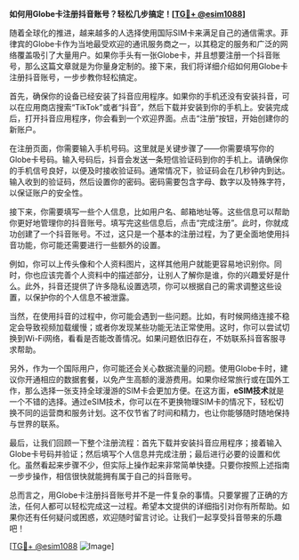 **如何用Globe卡注册抖音账号？轻松几步搞定！[[TG💪+ @esim1088](https://t.me/s/esim1088)]**

随着全球化的推进，越来越多的人选择使用国际SIM卡来满足自己的通信需求。菲律宾的Globe卡作为当地最受欢迎的通讯服务商之一，以其稳定的服务和广泛的网络覆盖吸引了大量用户。如果你手头有一张Globe卡，并且想要注册一个抖音账号，那么这篇文章就是为你量身定制的。接下来，我们将详细介绍如何用Globe卡注册抖音账号，一步步教你轻松搞定。

首先，确保你的设备已经安装了抖音应用程序。如果你的手机还没有安装抖音，可以在应用商店搜索“TikTok”或者“抖音”，然后下载并安装到你的手机上。安装完成后，打开抖音应用程序，你会看到一个欢迎界面。点击“注册”按钮，开始创建你的新账户。

在注册页面，你需要输入手机号码。这里就是关键步骤了——你需要填写你的Globe卡号码。输入号码后，抖音会发送一条短信验证码到你的手机上。请确保你的手机信号良好，以便及时接收验证码。通常情况下，验证码会在几秒钟内到达。输入收到的验证码，然后设置你的密码。密码需要包含字母、数字以及特殊字符，以保证账户的安全性。

接下来，你需要填写一些个人信息，比如用户名、邮箱地址等。这些信息可以帮助你更好地管理你的抖音账号。填写完这些信息后，点击“完成注册”。此时，你就成功创建了一个抖音账号。不过，这只是一个基本的注册过程，为了更全面地使用抖音功能，你可能还需要进行一些额外的设置。

例如，你可以上传头像和个人资料图片，这样其他用户就能更容易地识别你。同时，你也应该完善个人资料中的描述部分，让别人了解你是谁，你的兴趣爱好是什么。此外，抖音还提供了许多隐私设置选项，你可以根据自己的需求调整这些设置，以保护你的个人信息不被泄露。

当然，在使用抖音的过程中，你可能会遇到一些问题。比如，有时候网络连接不稳定会导致视频加载缓慢；或者你发现某些功能无法正常使用。这时，你可以尝试切换到Wi-Fi网络，看看是否能改善情况。如果问题依旧存在，不妨联系抖音客服寻求帮助。

另外，作为一个国际用户，你可能还会关心数据流量的问题。使用Globe卡时，建议你开通相应的数据套餐，以免产生高额的漫游费用。如果你经常旅行或在国外工作，那么选择一张支持全球漫游的SIM卡会更加方便。在这方面，**eSIM技术**就是一个不错的选择。通过eSIM技术，你可以在不更换物理SIM卡的情况下，轻松切换不同的运营商和服务计划。这不仅节省了时间和精力，也让你能够随时随地保持与世界的联系。

最后，让我们回顾一下整个注册流程：首先下载并安装抖音应用程序；接着输入Globe卡号码并验证；然后填写个人信息并完成注册；最后进行必要的设置和优化。虽然看起来步骤不少，但实际上操作起来非常简单快捷。只要你按照上述指南一步步操作，相信很快就能拥有属于自己的抖音账号。

总而言之，用Globe卡注册抖音账号并不是一件复杂的事情。只要掌握了正确的方法，任何人都可以轻松完成这一过程。希望本文提供的详细指引对你有所帮助。如果你还有任何疑问或困惑，欢迎随时留言讨论。让我们一起享受抖音带来的乐趣吧！

[[TG💪+ @esim1088](https://t.me/s/esim1088) ![Image](https://i.postimg.cc/4NQfJmqS/Snipaste-2025-05-13-00-14-12.png)]